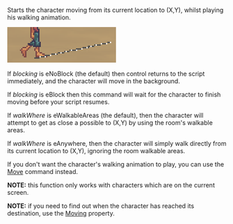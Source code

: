 Starts the character moving from its current location to (X,Y), whilst playing his walking animation.

![Walk](Walk1.png)

If _blocking_ is eNoBlock (the default) then control returns to the script immediately, and the character will move in the background.

If _blocking_ is eBlock then this command will wait for the character to finish moving before your script resumes.

If _walkWhere_ is eWalkableAreas (the default), then the character will attempt to get as close a possible to (X,Y) by using the room's walkable areas.

If _walkWhere_ is eAnywhere, then the character will simply walk directly from its current location to (X,Y), ignoring the room walkable areas.

If you don't want the character's walking animation to play, you can use the [Move](Move) command instead.

**NOTE:** this function only works with characters which are on the current screen.

**NOTE:** if you need to find out when the character has reached its destination, use the [Moving](Moving) property.
